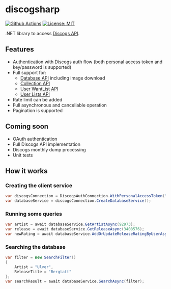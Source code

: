 # discogsharp
[![Github Actions](https://github.com/mlnrdns/discogsharp/actions/workflows/build.yml/badge.svg?branch=master)](https://github.com/mlnrdns/discogsharp/actions/workflows/build.yml)
[![License: MIT](https://img.shields.io/badge/License-MIT-yellow.svg)](https://opensource.org/licenses/MIT)

.NET library to access [Discogs API](https://www.discogs.com/developers/).

## Features

* Authentication with Discogs auth flow (both personal access token and key/password is supported)
* Full support for:
    * [Database API](https://www.discogs.com/developers/#page:database) including image download
    * [Collection API](https://www.discogs.com/developers#page:user-collection)
    * [User WantList API](https://www.discogs.com/developers#page:user-wantlist)
    * [User Lists API](https://www.discogs.com/developers#page:user-lists)
* Rate limit can be added
* Full asynchronous and cancellable operation
* Pagination is supported

## Coming soon

* OAuth authentication
* Full Discogs API implementation
* Discogs monthly dump processing
* Unit tests 

## How it works

### Creating the client service

```csharp
var discogsConnection = DiscogsAuthConnection.WithPersonalAccessToken("personalAccessTokenValue");
var databaseService = discogsConnection.CreateDatabaseService();
```

### Running some queries

```csharp
var artist = await databaseService.GetArtistAsync(92973);
var release = await databaseService.GetReleaseAsync(3408576);
var newRating = await databaseService.AddOrUpdateReleaseRatingByUserAsync(3408576, "username", 5);
```

### Searching the database

```csharp
var filter = new SearchFilter()
{
    Artist = "Ulver",
    ReleaseTitle = "Bergtatt"
};
var searchResult = await databaseService.SearchAsync(filter);
```
